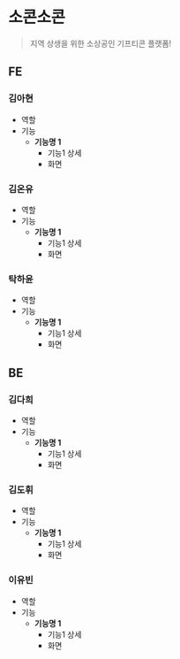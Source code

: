 # 소콘소콘
> 지역 상생을 위한 소상공인 기프티콘 플랫폼!

## FE
### 김아현
* 역할
*  기능
   * **기능명 1**
      * 기능1 상세
      * 화면

### 김온유
* 역할
*  기능
   * **기능명 1**
      * 기능1 상세
      * 화면

### 탁하윤
* 역할
*  기능
   * **기능명 1**
      * 기능1 상세
      * 화면

## BE
### 김다희
* 역할
*  기능
   * **기능명 1**
      * 기능1 상세
      * 화면

### 김도휘
* 역할
*  기능
   * **기능명 1**
      * 기능1 상세
      * 화면

### 이유빈
* 역할
*  기능
   * **기능명 1**
      * 기능1 상세
      * 화면
